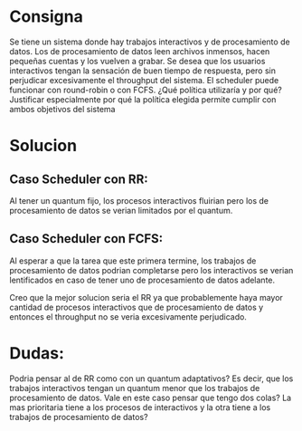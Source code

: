 # Consigna

Se tiene un sistema donde hay trabajos interactivos y de procesamiento de datos. Los de procesamiento de datos leen archivos inmensos, hacen pequeñas cuentas y los vuelven a grabar.
Se desea que los usuarios interactivos tengan la sensación de buen tiempo de respuesta, pero sin
perjudicar excesivamente el throughput del sistema.
El scheduler puede funcionar con round-robin o con FCFS. ¿Qué política utilizaría y por qué?
Justificar especialmente por qué la política elegida permite cumplir con ambos objetivos del sistema

# Solucion

## Caso Scheduler con RR:

Al tener un quantum fijo, los procesos interactivos fluirian pero los de procesamiento de datos se verian limitados por el quantum.

## Caso Scheduler con FCFS:

Al esperar a que la tarea que este primera termine, los trabajos de procesamiento de datos podrian completarse pero los interactivos se verian lentificados en caso de tener uno de procesamiento de datos adelante.

Creo que la mejor solucion seria el RR ya que probablemente haya mayor cantidad de procesos interactivos que de procesamiento de datos y entonces el throughput no se veria excesivamente perjudicado.

# Dudas:

Podria pensar al de RR como con un quantum adaptativos? Es decir, que los trabajos interactivos tengan un quantum menor que los trabajos de procesamiento de datos.
Vale en este caso pensar que tengo dos colas? La mas prioritaria tiene a los procesos de interactivos y la otra tiene a los trabajos de procesamiento de datos?

